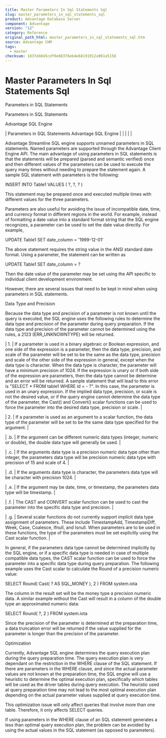 ```yaml
---
title: Master Parameters In Sql Statements Sql
slug: master_parameters_in_sql_statements_sql
product: Advantage Database Server
component: Advantage
version: "12"
category: Reference
original_path_html: master_parameters_in_sql_statements_sql.htm
source: Advantage CHM
tags:
  - master
checksum: 1837eb045cdf0e88376eb4e68191912a961a5158
---
```


# Master Parameters In Sql Statements Sql

Parameters in SQL Statements

Parameters in SQL Statements

Advantage SQL Engine

| Parameters in SQL Statements  Advantage SQL Engine |  |  |  |  |

Advantage Streamline SQL engine supports unnamed parameters in SQL statements. Named parameters are supported through the Advantage Client Engine API. The main advantage of using parameters in SQL statements is that the statements will be prepared (parsed and semantic verified) once and then different values of the parameters can be used to execute the query many times without needing to prepare the statement again. A sample SQL statement with parameters is the following:

INSERT INTO Table1 VALUES ( ?, ?, ? )

This statement may be prepared once and executed multiple times with different values for the three parameters.

Parameters are also useful for avoiding the issue of incompatible date, time, and currency format in different regions in the world. For example, instead of formatting a date value into a standard format string that the SQL engine recognizes, a parameter can be used to set the date value directly. For example,

UPDATE Table1 SET date\_column = '1999-12-01'

The above statement requires the string value in the ANSI standard date format. Using a parameter, the statement can be written as

UPDATE Table1 SET date\_column = ?

Then the date value of the parameter may be set using the API specific to individual client development environment.

However, there are several issues that need to be kept in mind when using parameters in SQL statements.

Data Type and Precision

Because the data type and precision of a parameter is not known until the query is executed, the SQL engine uses the following rules to determine the data type and precision of the parameter during query preparation. If the data type and precision of the parameter cannot be determined using the rules, a 2123 (ERR\_UNKNOWNTYPE) will be returned.

| 1. | If a parameter is used in a binary algebraic or Boolean expression, and one side of the expression is a parameter, then the data type, precision, and scale of the parameter will be set to be the same as the data type, precision and scale of the other side of the expression in general, except when the data type is character. When the data type is character, the parameter will have a minimum precision of 1024. If the expression is unary or if both side of the expression are parameters, then the data type cannot be determine and an error will be returned. A sample statement that will lead to this error is "SELECT \* FROM table1 WHERE id = - ?". In this case, the parameter is used in an unary expression. If the implied data type, precision, or scale is not the desired value, or if the query engine cannot determine the data type of the parameter, the Cast() and Convert() scalar functions can be used to force the parameter into the desired data type, precision or scale. |

| 2. | If a parameter is used as an argument to a scalar function, the data type of the parameter will be set to be the same data type specified for the argument. |

| .b. | If the argument can be different numeric data types (integer, numeric or double), the double data type will generally be used. |

| .c. | If the arguments data type is a precision numeric data type other than integer, the parameters data type will be precision numeric data type with precision of 15 and scale of 4. |

| .d. | If the arguments data type is character, the parameters data type will be character with precision 1024. |

| .e. | If the argument may be date, time, or timestamp, the parameters data type will be timestamp. |

| .f. | The CAST and CONVERT scalar function can be used to cast the parameter into the specific data type and precision. |

| .g. | Several scalar functions do not currently support implicit data type assignment of parameters. These include TimestampAdd, TimestampDiff, Week, Case, Coalesce, Ifnull, and Isnull. When parameters are to be used in these functions, the type of the parameters must be set explicitly using the Cast scalar function. |

In general, if the parameters data type cannot be determined implicitly by the SQL engine, or if a specific data type is needed in case of multiple compatible data types, the CAST scalar function can be used to force the parameter into a specific data type during query preparation. The following example uses the Cast scalar to calculate the Round of a precision numeric value:

SELECT Round( Cast( ? AS SQL\_MONEY ), 2 ) FROM system.iota

The column in the result set will be the money type a precision numeric data. A similar example without the Cast will result in a column of the double type an approximated numeric data:

SELECT Round( ?, 2 ) FROM system.iota

Since the precision of the parameter is determined at the preparation time, a data truncation error will be returned if the value supplied for the parameter is longer than the precision of the parameter.

Optimization

Currently, Advantage SQL engine determines the query execution plan during the query preparation time. The query execution plan is very dependant on the restriction in the WHERE clause of the SQL statement. If there are parameters in the WHERE clause, and since the actual parameter values are not known at the preparation time, the SQL engine will use a heuristic to determine the optimal execution plan, specifically which tables will be used as the driver tables during query execution. The heuristic used at query preparation time may not lead to the most optimal execution plan depending on the actual parameter values supplied at query execution time.

This optimization issue will only affect queries that involve more than one table. Therefore, it only affects SELECT queries.

If using parameters in the WHERE clause of an SQL statement generates a less than optimal query execution plan, the problem can be avoided by using the actual values in the SQL statement (as opposed to parameters).
